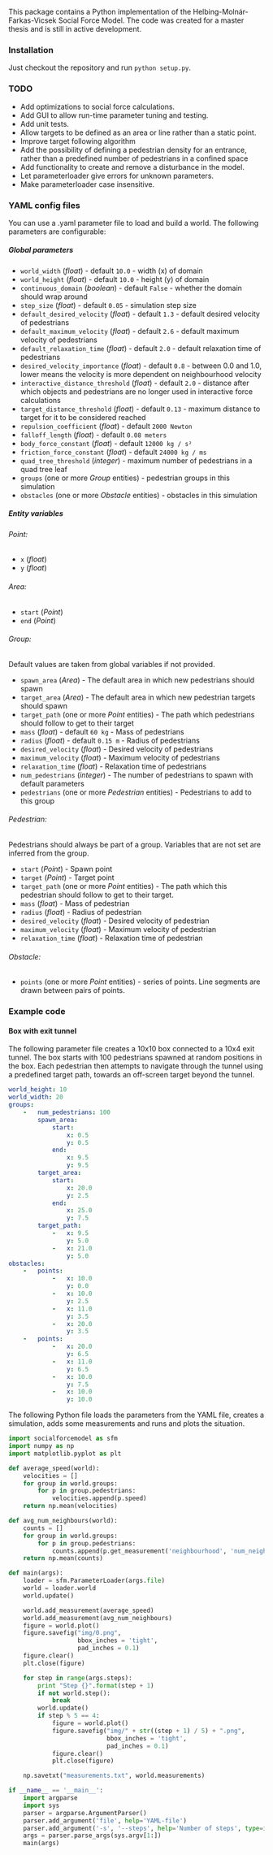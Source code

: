 This package contains a Python implementation of the Helbing-Molnár-Farkas-Vicsek Social Force Model. The code was created for a master thesis and is still in active development.

### Installation

Just checkout the repository and run `python setup.py`.

### TODO

- Add optimizations to social force calculations.
- Add GUI to allow run-time parameter tuning and testing.
- Add unit tests.
- Allow targets to be defined as an area or line rather than a static point.
- Improve target following algorithm
- Add the possibility of defining a pedestrian density for an entrance, rather than a predefined number of pedestrians in a confined space
- Add functionality to create and remove a disturbance in the model.
- Let parameterloader give errors for unknown parameters.
- Make parameterloader case insensitive.

### YAML config files

You can use a .yaml parameter file to load and build a world. The following parameters are configurable:

##### Global parameters

* `world_width` (*float*) - default `10.0` - width (x) of domain
* `world_height` (*float*) - default `10.0` - height (y) of domain
* `continuous_domain` (*boolean*) - default `False` - whether the domain should wrap around
* `step_size` (*float*) - default `0.05` - simulation step size
* `default_desired_velocity` (*float*) - default `1.3` - default desired velocity of pedestrians
* `default_maximum_velocity` (*float*) - default `2.6` - default maximum velocity of pedestrians
* `default_relaxation_time` (*float*) - default `2.0` - default relaxation time of pedestrians
* `desired_velocity_importance` (*float*) - default `0.8` - between 0.0 and 1.0, lower means the velocity is more dependent on neighbourhood velocity
* `interactive_distance_threshold` (*float*) - default `2.0` - distance after which objects and pedestrians are no longer used in interactive force calculations
* `target_distance_threshold` (*float*) - default `0.13` - maximum distance to target for it to be considered reached
* `repulsion_coefficient` (*float*) - default `2000 Newton`
* `falloff_length` (*float*) - default `0.08 meters`
* `body_force_constant` (*float*) - default `12000 kg / s²`
* `friction_force_constant` (*float*) - default `24000 kg / ms`
* `quad_tree_threshold` (*integer*) - maximum number of pedestrians in a quad tree leaf
* `groups` (one or more *Group* entities) - pedestrian groups in this simulation
* `obstacles` (one or more *Obstacle* entities) - obstacles in this simulation

##### Entity variables

###### Point:
* `x` (*float*)
* `y` (*float*)

###### Area:
* `start` (*Point*)
* `end` (*Point*)
    
###### Group:
Default values are taken from global variables if not provided.
* `spawn_area` (*Area*) - The default area in which new pedestrians should spawn
* `target_area` (*Area*) - The default area in which new pedestrian targets should spawn
* `target_path` (one or more *Point* entities) - The path which pedestrians should follow to get to their target
* `mass` (*float*) - default `60 kg` - Mass of pedestrians
* `radius` (*float*) - default `0.15 m` - Radius of pedestrians
* `desired_velocity` (*float*) - Desired velocity of pedestrians
* `maximum_velocity` (*float*) - Maximum velocity of pedestrians
* `relaxation_time` (*float*) - Relaxation time of pedestrians
* `num_pedestrians` (*integer*) - The number of pedestrians to spawn with default parameters
* `pedestrians` (one or more *Pedestrian* entities) - Pedestrians to add to this group

###### Pedestrian:
Pedestrians should always be part of a group. Variables that are not set are inferred from the group.
* `start` (*Point*) - Spawn point
* `target` (*Point*) - Target point
* `target_path` (one or more *Point* entities) - The path which this pedestrian should follow to get to their target.
* `mass` (*float*) - Mass of pedestrian
* `radius` (*float*) - Radius of pedestrian
* `desired_velocity` (*float*) - Desired velocity of pedestrian
* `maximum_velocity` (*float*) - Maximum velocity of pedestrian
* `relaxation_time` (*float*) - Relaxation time of pedestrian

###### Obstacle:
* `points` (one or more *Point* entities) - series of points. Line segments are drawn between pairs of points.

### Example code

#### Box with exit tunnel
The following parameter file creates a 10x10 box connected to a 10x4 exit tunnel. The box starts with 100 pedestrians spawned at random positions in the box. Each pedestrian then attempts to navigate through the tunnel using a predefined target path, towards an off-screen target beyond the tunnel.

```yaml
world_height: 10
world_width: 20
groups:
    -   num_pedestrians: 100
        spawn_area:
            start:
                x: 0.5
                y: 0.5
            end:
                x: 9.5
                y: 9.5
        target_area:
            start:
                x: 20.0
                y: 2.5
            end:
                x: 25.0
                y: 7.5
        target_path:
            -   x: 9.5
                y: 5.0
            -   x: 21.0
                y: 5.0
obstacles:
    -   points:
            -   x: 10.0
                y: 0.0
            -   x: 10.0
                y: 2.5
            -   x: 11.0
                y: 3.5
            -   x: 20.0
                y: 3.5
    -   points:
            -   x: 20.0
                y: 6.5
            -   x: 11.0
                y: 6.5
            -   x: 10.0
                y: 7.5
            -   x: 10.0
                y: 10.0
```

The following Python file loads the parameters from the YAML file, creates a simulation, adds some measurements and runs and plots the situation.

```python
import socialforcemodel as sfm
import numpy as np
import matplotlib.pyplot as plt

def average_speed(world):
    velocities = []
    for group in world.groups:
        for p in group.pedestrians:
            velocities.append(p.speed)
    return np.mean(velocities)

def avg_num_neighbours(world):
    counts = []
    for group in world.groups:
        for p in group.pedestrians:
            counts.append(p.get_measurement('neighbourhood', 'num_neighbours'))
    return np.mean(counts)

def main(args):
    loader = sfm.ParameterLoader(args.file)
    world = loader.world
    world.update()

    world.add_measurement(average_speed)
    world.add_measurement(avg_num_neighbours)
    figure = world.plot()
    figure.savefig("img/0.png",
                   bbox_inches = 'tight',
                   pad_inches = 0.1)
    figure.clear()
    plt.close(figure)

    for step in range(args.steps):
        print "Step {}".format(step + 1)
        if not world.step():
            break
        world.update()
        if step % 5 == 4:
            figure = world.plot()
            figure.savefig("img/" + str((step + 1) / 5) + ".png",
                           bbox_inches = 'tight',
                           pad_inches = 0.1)
            figure.clear()
            plt.close(figure)

    np.savetxt("measurements.txt", world.measurements)

if __name__ == '__main__':
    import argparse
    import sys
    parser = argparse.ArgumentParser()
    parser.add_argument('file', help='YAML-file')
    parser.add_argument('-s', '--steps', help='Number of steps', type=int, default=500)
    args = parser.parse_args(sys.argv[1:])
    main(args)
```

